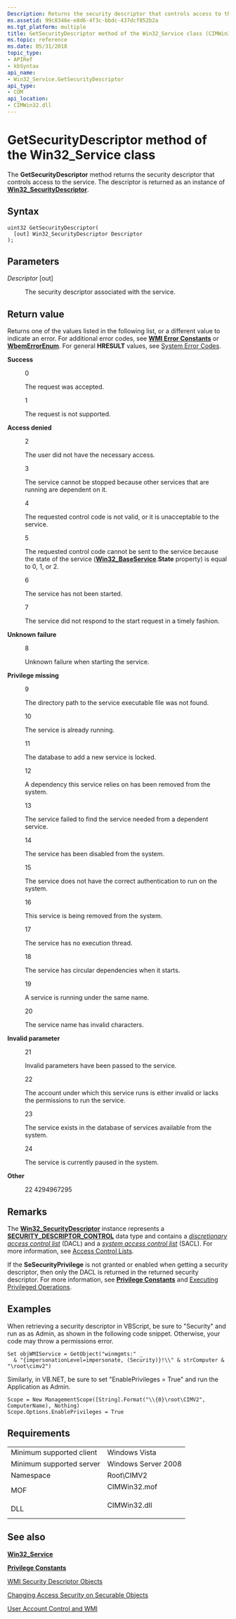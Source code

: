 ```yaml
---
Description: Returns the security descriptor that controls access to the service.
ms.assetid: 99c8346e-e8d6-4f3c-bbdc-437dcf852b2a
ms.tgt_platform: multiple
title: GetSecurityDescriptor method of the Win32_Service class (CIMWin32 WMI Providers)
ms.topic: reference
ms.date: 05/31/2018
topic_type: 
- APIRef
- kbSyntax
api_name: 
- Win32_Service.GetSecurityDescriptor
api_type: 
- COM
api_location: 
- CIMWin32.dll
---
```


# GetSecurityDescriptor method of the Win32\_Service class

The **GetSecurityDescriptor** method returns the security descriptor that controls access to the service. The descriptor is returned as an instance of [**Win32\_SecurityDescriptor**](/previous-versions/windows/desktop/secrcw32prov/win32-securitydescriptor).

## Syntax


```mof
uint32 GetSecurityDescriptor(
  [out] Win32_SecurityDescriptor Descriptor
);
```



## Parameters

<dl> <dt>

*Descriptor* \[out\]
</dt> <dd>

The security descriptor associated with the service.

</dd> </dl>

## Return value

Returns one of the values listed in the following list, or a different value to indicate an error. For additional error codes, see [**WMI Error Constants**](/windows/desktop/WmiSdk/wmi-error-constants) or [**WbemErrorEnum**](/windows/desktop/api/wbemdisp/ne-wbemdisp-wbemerrorenum). For general **HRESULT** values, see [System Error Codes](/windows/desktop/Debug/system-error-codes).

<dl> <dt>

**Success**
</dt> <dd>

0

The request was accepted.

</dd> <dt>


</dt> <dd>

1

The request is not supported.

</dd> <dt>

**Access denied**
</dt> <dd>

2

The user did not have the necessary access.

</dd> <dt>


</dt> <dd>

3

The service cannot be stopped because other services that are running are dependent on it.

</dd> <dt>


</dt> <dd>

4

The requested control code is not valid, or it is unacceptable to the service.

</dd> <dt>


</dt> <dd>

5

The requested control code cannot be sent to the service because the state of the service ([**Win32\_BaseService**](win32-baseservice.md).**State** property) is equal to 0, 1, or 2.

</dd> <dt>


</dt> <dd>

6

The service has not been started.

</dd> <dt>


</dt> <dd>

7

The service did not respond to the start request in a timely fashion.

</dd> <dt>

**Unknown failure**
</dt> <dd>

8

Unknown failure when starting the service.

</dd> <dt>

**Privilege missing**
</dt> <dd>

9

The directory path to the service executable file was not found.

</dd> <dt>


</dt> <dd>

10

The service is already running.

</dd> <dt>


</dt> <dd>

11

The database to add a new service is locked.

</dd> <dt>


</dt> <dd>

12

A dependency this service relies on has been removed from the system.

</dd> <dt>


</dt> <dd>

13

The service failed to find the service needed from a dependent service.

</dd> <dt>


</dt> <dd>

14

The service has been disabled from the system.

</dd> <dt>


</dt> <dd>

15

The service does not have the correct authentication to run on the system.

</dd> <dt>


</dt> <dd>

16

This service is being removed from the system.

</dd> <dt>


</dt> <dd>

17

The service has no execution thread.

</dd> <dt>


</dt> <dd>

18

The service has circular dependencies when it starts.

</dd> <dt>


</dt> <dd>

19

A service is running under the same name.

</dd> <dt>


</dt> <dd>

20

The service name has invalid characters.

</dd> <dt>

**Invalid parameter**
</dt> <dd>

21

Invalid parameters have been passed to the service.

</dd> <dt>


</dt> <dd>

22

The account under which this service runs is either invalid or lacks the permissions to run the service.

</dd> <dt>


</dt> <dd>

23

The service exists in the database of services available from the system.

</dd> <dt>


</dt> <dd>

24

The service is currently paused in the system.

</dd> <dt>

**Other**
</dt> <dd>

22 4294967295

</dd> </dl>

## Remarks

The [**Win32\_SecurityDescriptor**](/previous-versions/windows/desktop/secrcw32prov/win32-securitydescriptor) instance represents a [**SECURITY\_DESCRIPTOR\_CONTROL**](/windows/desktop/SecAuthZ/security-descriptor-control) data type and contains a [*discretionary access control list*](/windows/desktop/SecGloss/d-gly) (DACL) and a [*system access control list*](/windows/desktop/SecGloss/s-gly) (SACL). For more information, see [Access Control Lists](/windows/desktop/SecAuthZ/access-control-lists).

If the **SeSecurityPrivilege** is not granted or enabled when getting a security descriptor, then only the DACL is returned in the returned security descriptor. For more information, see [**Privilege Constants**](/windows/desktop/WmiSdk/privilege-constants) and [Executing Privileged Operations](/windows/desktop/WmiSdk/executing-privileged-operations).

## Examples

When retrieving a security descriptor in VBScript, be sure to "Security" and run as as Admin, as shown in the following code snippet. Otherwise, your code may throw a permissions error.


```VB
Set objWMIService = GetObject("winmgmts:" _
  & "{impersonationLevel=impersonate, (Security)}!\\" & strComputer & "\root\cimv2")
```



Similarly, in VB.NET, be sure to set "EnablePrivileges = True" and run the Application as Admin.


```VB
Scope = New ManagementScope([String].Format("\\{0}\root\CIMV2", ComputerName), Nothing)
Scope.Options.EnablePrivileges = True
```



## Requirements



|                                     |                                                                                         |
|-------------------------------------|-----------------------------------------------------------------------------------------|
| Minimum supported client<br/> | Windows Vista<br/>                                                                |
| Minimum supported server<br/> | Windows Server 2008<br/>                                                          |
| Namespace<br/>                | Root\\CIMV2<br/>                                                                  |
| MOF<br/>                      | <dl> <dt>CIMWin32.mof</dt> </dl> |
| DLL<br/>                      | <dl> <dt>CIMWin32.dll</dt> </dl> |



## See also

<dl> <dt>

[**Win32\_Service**](win32-service.md)
</dt> <dt>

[**Privilege Constants**](/windows/desktop/WmiSdk/privilege-constants)
</dt> <dt>

[WMI Security Descriptor Objects](/windows/desktop/WmiSdk/wmi-security-descriptor-objects)
</dt> <dt>

[Changing Access Security on Securable Objects](/windows/desktop/WmiSdk/changing-access-security-on-securable-objects)
</dt> <dt>

[User Account Control and WMI](/windows/desktop/WmiSdk/user-account-control-and-wmi)
</dt> </dl>

 

